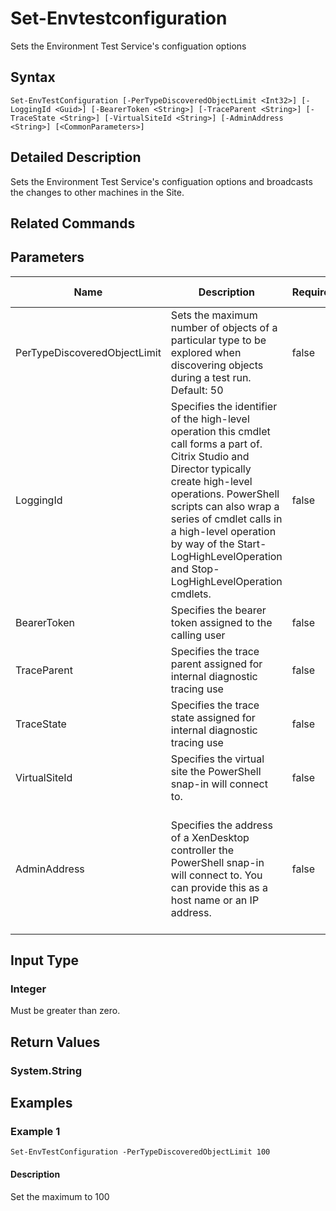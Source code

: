 ﻿
# Set-Envtestconfiguration
Sets the Environment Test Service's configuation options
## Syntax

```
Set-EnvTestConfiguration [-PerTypeDiscoveredObjectLimit <Int32>] [-LoggingId <Guid>] [-BearerToken <String>] [-TraceParent <String>] [-TraceState <String>] [-VirtualSiteId <String>] [-AdminAddress <String>] [<CommonParameters>]
```

## Detailed Description
Sets the Environment Test Service's configuation options and broadcasts the changes to other machines in the Site.


## Related Commands

## Parameters
| Name   | Description | Required? | Pipeline Input | Default Value |
| --- | --- | --- | --- | --- |
| PerTypeDiscoveredObjectLimit | Sets the maximum number of objects of a particular type to be explored when discovering objects during a test run.  Default: 50 | false | false |  |
| LoggingId | Specifies the identifier of the high-level operation this cmdlet call forms a part of. Citrix Studio and Director typically create high-level operations. PowerShell scripts can also wrap a series of cmdlet calls in a high-level operation by way of the Start-LogHighLevelOperation and Stop-LogHighLevelOperation cmdlets. | false | false |  |
| BearerToken | Specifies the bearer token assigned to the calling user | false | false |  |
| TraceParent | Specifies the trace parent assigned for internal diagnostic tracing use | false | false |  |
| TraceState | Specifies the trace state assigned for internal diagnostic tracing use | false | false |  |
| VirtualSiteId | Specifies the virtual site the PowerShell snap-in will connect to. | false | false |  |
| AdminAddress | Specifies the address of a XenDesktop controller the PowerShell snap-in will connect to. You can provide this as a host name or an IP address. | false | false | Localhost. Once a value is provided by any cmdlet, this value becomes the default. |

## Input Type

### Integer
Must be greater than zero.
## Return Values

### System.String

## Examples

### Example 1

```
Set-EnvTestConfiguration -PerTypeDiscoveredObjectLimit 100
```

#### Description
Set the maximum to 100
